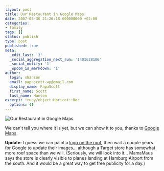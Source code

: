 ```yaml
---
layout: post
title: Our Restaurant in Google Maps
date: 2007-03-30 21:26:18.000000000 +02:00
categories:
- family
tags: []
status: publish
type: post
published: true
meta:
  _edit_last: '3'
  _social_aggregation_next_run: '1401628186'
  _social_notify: '1'
  _wpcom_is_markdown: '1'
author:
  login: shanson
  email: papascott-wp@gmail.com
  display_name: PapaScott
  first_name: Scott
  last_name: Hanson
excerpt: !ruby/object:Hpricot::Doc
  options: {}
---
```

<p><img src="https://www.papascott.de/wordpress/wp-content/uploads/2007/03/our-restaurant-in-google-maps.jpg" alt="Our Restaurant in Google Maps" /></p>
<p>We can't tell you where it is yet, but we can show it to you, thanks to <a href="http://maps.google.de">Google Maps</a>.</p>
<p><strong>Update:</strong> I guess we can paint a <a href="http://gizmodo.com/gadgets/maps/roof-wanted-for-google-maps-ad-149029.php">logo on the roof</a>, then wait a couple years for Google to update their images... although a Target store has somewhat more roof space than we will. (Seriously, we will look into it... MamaMaus says the store is clearly visible to planes landing at Hamburg Airport from the south. And it would be a great way to get free publicity for a day.)</p>

